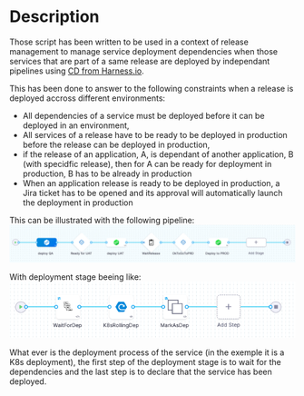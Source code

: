 # Description

Those script has been written to be used in a context of release management to manage service deployment dependencies when those services that are part of a same release are deployed by independant pipelines using [CD from Harness.io](https://www.harness.io/products/continuous-delivery "The best CI/CD platform"). 

This has been done to answer to the following constraints when a release is deployed accross different environments:
- All dependencies of a service must be deployed before it can be deployed in an environment,
- All services of a release have to be ready to be deployed in production before the release can be deployed in production,
- if the release of an application, A, is dependant of another application, B (with specidfic release), then for A can be ready for deployment in production, B has to be already in production
- When an application release is ready to be deployed in production, a Jira ticket has to be opened and its approval will automatically launch the deployment in production

This can be illustrated with the following pipeline:  
![CD pipeline](pipeline.png "CD pipeline")  

With deployment stage beeing like:  
![CD pipeline](deployment.png "CD pipeline")

What ever is the deployment process of the service (in the exemple it is a K8s deployment), the first step of the deployment stage is to wait for the dependencies and the last step is to declare that the service has been deployed.